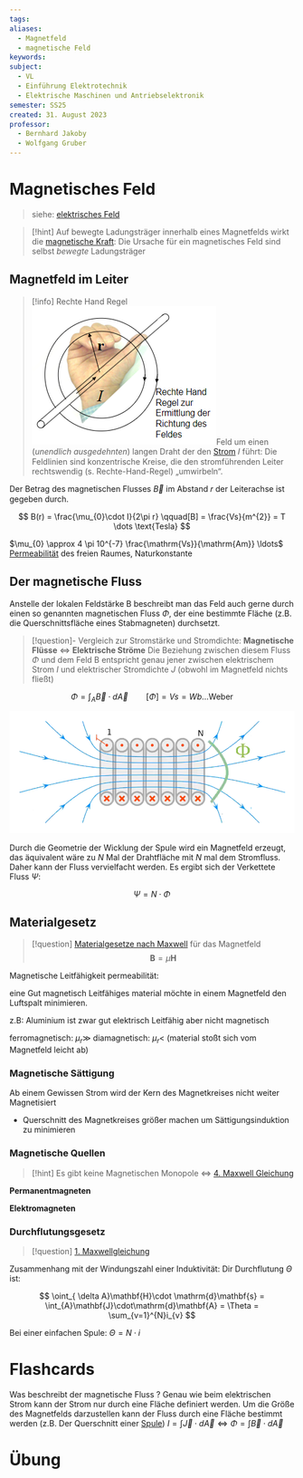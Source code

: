 ```yaml
---
tags: 
aliases:
  - Magnetfeld
  - magnetische Feld
keywords: 
subject:
  - VL
  - Einführung Elektrotechnik
  - Elektrische Maschinen und Antriebselektronik
semester: SS25
created: 31. August 2023
professor:
  - Bernhard Jakoby
  - Wolfgang Gruber
---
```

 

# Magnetisches Feld

> siehe: [elektrisches Feld](elektrisches%20Feld.md) 

> [!hint] Auf bewegte Ladungsträger innerhalb eines Magnetfelds wirkt die [magnetische Kraft](Laplace-Kraft.md):
> Die Ursache für ein magnetisches Feld sind selbst *bewegte* Ladungsträger

## Magnetfeld im Leiter

> [!info] Rechte Hand Regel
> ![InlineR](assets/rechteHandLeiterMagnFeld.png)Feld um einen (*unendlich ausgedehnten*) langen Draht der den [Strom](elektrischer%20Strom.md) 𝐼 führt:
> Die Feldlinien sind konzentrische Kreise, die den stromführenden Leiter rechtswendig (s. Rechte-Hand-Regel) „umwirbeln“. 

Der Betrag des magnetischen Flusses $\vec{B}$ im Abstand 𝑟 der Leiterachse ist gegeben durch.

$$
B(r) = \frac{\mu_{0}\cdot I}{2\pi r} \qquad[B] = \frac{Vs}{m^{2}} = T \dots \text{Tesla}
$$

$\mu_{0} \approx 4 \pi 10^{-7} \frac{\mathrm{Vs}}{\mathrm{Am}} \ldots$ [Permeabilität](../Physik/Konstanten/Permeablitätskonstante%20des%20Vakuum.md) des freien Raumes, Naturkonstante

## Der magnetische Fluss

Anstelle der lokalen Feldstärke B beschreibt man das Feld auch gerne durch einen so genannten magnetischen Fluss $\Phi$, der eine bestimmte Fläche (z.B. die Querschnittsfläche eines Stabmagneten) durchsetzt.

> [!question]- Vergleich zur Stromstärke und Stromdichte: **Magnetische Flüsse** $\iff$ **Elektrische Ströme**
>  Die Beziehung zwischen diesem Fluss $\Phi$ und dem Feld B entspricht genau jener zwischen elektrischem Strom $I$ und elektrischer Stromdichte $J$
>  (obwohl im Magnetfeld nichts fließt)

$$\Phi = \int_{A}\vec{B} \cdot d\vec{A} \qquad [\Phi] = Vs = Wb\dots \text{Weber}$$



![invert_dark](assets/FeldSpule.png)

Durch die Geometrie der Wicklung der Spule wird ein Magnetfeld erzeugt, das äquivalent wäre zu $N$ Mal der Drahtfläche mit $N$ mal dem Stromfluss. Daher kann der Fluss vervielfacht werden. Es ergibt sich der Verkettete Fluss $\Psi$:

$$\Psi = N\cdot\Phi$$

## Materialgesetz

> [!question] [Materialgesetze nach Maxwell](Maxwell.md#^MATG) für das Magnetfeld
> $$\mathbf{B}= \mu \mathbf{H}$$

Magnetische Leitfähigkeit permeabilität:

eine Gut magnetisch Leitfähiges material möchte in einem Magnetfeld den Luftspalt minimieren.

z.B: Aluminium ist zwar gut elektrisch Leitfähig aber nicht magnetisch


ferromagnetisch: $\mu_{r} \gg$ 
diamagnetisch: $\mu_{r}<$  (material stoßt sich vom Magnetfeld leicht ab)

### Magnetische Sättigung

Ab einem Gewissen Strom wird der Kern des Magnetkreises nicht weiter Magnetisiert

- Querschnitt des Magnetkreises größer machen um Sättigungsinduktion zu minimieren

### Magnetische Quellen

> [!hint] Es gibt keine Magnetischen Monopole $\iff$ [4. Maxwell Gleichung](Maxwell.md#^MW4)

**Permanentmagneten**



**Elektromagneten**

### Durchflutungsgesetz

> [!question] [1. Maxwellgleichung](Maxwell.md#^MW1)

Zusammenhang mit der Windungszahl einer Induktivität: Dir Durchflutung $\Theta$ ist:

$$
\oint_{ \delta A}\mathbf{H}\cdot \mathrm{d}\mathbf{s} = \int_{A}\mathbf{J}\cdot\mathrm{d}\mathbf{A} = \Theta = \sum_{v=1}^{N}i_{v}
$$

Bei einer einfachen Spule: $\Theta = N\cdot i$

# Flashcards

Was beschreibt der magnetische Fluss
?
Genau wie beim elektrischen Strom kann der Strom nur durch eine Fläche definiert werden.
Um die Größe des Magnetfelds darzustellen kann der Fluss durch eine Fläche bestimmt werden (z.B. Der Querschnitt einer [Spule](Induktivitäten.md))
$I = \int  \vec{J}\cdot d\vec{A} \iff \Phi = \int \vec{B}\cdot d\vec{A}$
<!--SR:!2024-03-16,1,230-->

# Übung